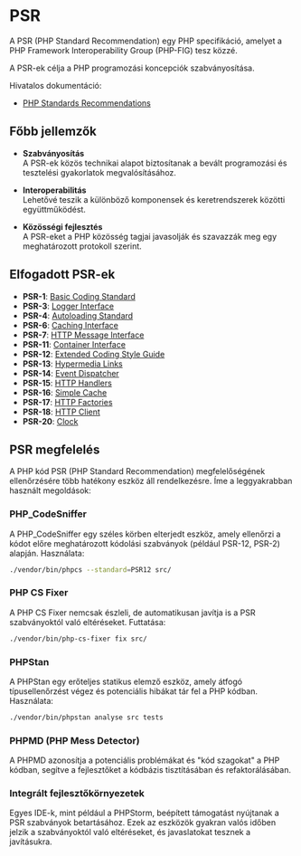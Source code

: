 # PSR

A PSR (PHP Standard Recommendation) egy PHP specifikáció, amelyet a PHP Framework Interoperability Group (PHP-FIG) tesz közzé.

A PSR-ek célja a PHP programozási koncepciók szabványosítása.

Hivatalos dokumentáció:

- [PHP Standards Recommendations](https://www.php-fig.org/psr/)

## Főbb jellemzők

- **Szabványosítás**\
A PSR-ek közös technikai alapot biztosítanak a bevált programozási és tesztelési gyakorlatok megvalósításához.

- **Interoperabilitás**\
Lehetővé teszik a különböző komponensek és keretrendszerek közötti együttműködést.

- **Közösségi fejlesztés**\
A PSR-eket a PHP közösség tagjai javasolják és szavazzák meg egy meghatározott protokoll szerint.

## Elfogadott PSR-ek

- **PSR-1**: [Basic Coding Standard](https://www.php-fig.org/psr/psr-1/)
- **PSR-3**: [Logger Interface](https://www.php-fig.org/psr/psr-3/)
- **PSR-4**: [Autoloading Standard](https://www.php-fig.org/psr/psr-4/)
- **PSR-6**: [Caching Interface](https://www.php-fig.org/psr/psr-6/)
- **PSR-7**: [HTTP Message Interface](https://www.php-fig.org/psr/psr-7/)
- **PSR-11**: [Container Interface](https://www.php-fig.org/psr/psr-11/)
- **PSR-12**: [Extended Coding Style Guide](https://www.php-fig.org/psr/psr-12/)
- **PSR-13**: [Hypermedia Links](https://www.php-fig.org/psr/psr-13/)
- **PSR-14**: [Event Dispatcher](https://www.php-fig.org/psr/psr-14/)
- **PSR-15**: [HTTP Handlers](https://www.php-fig.org/psr/psr-15/)
- **PSR-16**: [Simple Cache](https://www.php-fig.org/psr/psr-16/)
- **PSR-17**: [HTTP Factories](https://www.php-fig.org/psr/psr-17/)
- **PSR-18**: [HTTP Client](https://www.php-fig.org/psr/psr-18/)
- **PSR-20**: [Clock](https://www.php-fig.org/psr/psr-20/)

## PSR megfelelés

A PHP kód PSR (PHP Standard Recommendation) megfelelőségének ellenőrzésére több hatékony eszköz áll rendelkezésre. Íme a leggyakrabban használt megoldások:

### PHP_CodeSniffer

A PHP_CodeSniffer egy széles körben elterjedt eszköz, amely ellenőrzi a kódot előre meghatározott kódolási szabványok (például PSR-12, PSR-2) alapján. Használata:

```bash
./vendor/bin/phpcs --standard=PSR12 src/
```

### PHP CS Fixer

A PHP CS Fixer nemcsak észleli, de automatikusan javítja is a PSR szabványoktól való eltéréseket. Futtatása:

```bash
./vendor/bin/php-cs-fixer fix src/
```

### PHPStan

A PHPStan egy erőteljes statikus elemző eszköz, amely átfogó típusellenőrzést végez és potenciális hibákat tár fel a PHP kódban. Használata:

```bash
./vendor/bin/phpstan analyse src tests
```

### PHPMD (PHP Mess Detector)

A PHPMD azonosítja a potenciális problémákat és "kód szagokat" a PHP kódban, segítve a fejlesztőket a kódbázis tisztításában és refaktorálásában.

### Integrált fejlesztőkörnyezetek

Egyes IDE-k, mint például a PHPStorm, beépített támogatást nyújtanak a PSR szabványok betartásához. Ezek az eszközök gyakran valós időben jelzik a szabványoktól való eltéréseket, és javaslatokat tesznek a javításukra.